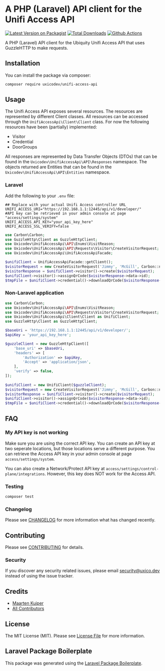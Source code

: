 # A PHP (Laravel) API client for the Unifi Access API

[![Latest Version on Packagist](https://img.shields.io/packagist/v/uxicodev/unifi-access-api.svg?style=flat-square)](https://packagist.org/packages/uxicodev/unifi-access-api)
[![Total Downloads](https://img.shields.io/packagist/dt/uxicodev/unifi-access-api.svg?style=flat-square)](https://packagist.org/packages/uxicodev/unifi-access-api)
[![Github Actions](https://github.com/uxico-dev/unifi-access-api/actions/workflows/main.yml/badge.svg)](https://github.com/uxico-dev/unifi-access-api/actions/workflows/main.yml)

A PHP (Laravel) API client for the Ubiquity Unifi Access API that uses GuzzleHTTP to make requests. 

## Installation

You can install the package via composer:

```bash
composer require uxicodev/unifi-access-api
```

## Usage
 
The Unifi Access API exposes several resources. The resources are represented by different Client classes. 
All resources can be accessed through the `UnifiAccessApi\Client\Client` class. For now the following resources have been (partially) implemented:

- Visitor
- Credential
- DoorGroups

All responses are represented by Data Transfer Objects (DTOs) that can be found in the `Uxicodev\UnifiAccessApi\API\Responses` namespace.
The objects returned are Entities that can be found in the `Uxicodev\UnifiAccessApi\API\Entities` namespace.

### Laravel

Add the following to your `.env` file:
```dotenv
## Replace with your actual Unifi Access controller URL
UNIFI_ACCESS_URI="https://192.168.1.1:12445/api/v1/developer/"
#API key can be retrieved in your admin console at page "access/settings/system"
UNIFI_ACCESS_API_KEY="your_api_key_here"
UNIFI_ACCESS_SSL_VERIFY=false
```

```php
use Carbon\Carbon;
use GuzzleHttp\Client as GuzzleHttpClient;
use Uxicodev\UnifiAccessApi\API\Enums\VisitReason;
use Uxicodev\UnifiAccessApi\API\Requests\Visitor\CreateVisitorRequest;
use Uxicodev\UnifiAccessApi\UnifiAccessApiFacade;

$unifiClient = UnifiAccessApiFacade::getClient();
$visitorRequest = new CreateVisitorRequest('Jimmy', 'McGill', Carbon::now(), Carbon::now()->addHour(), VisitReason::Others);
$visitorResponse = $unifiClient->visitor()->create($visitorRequest);
$unifiClient->visitor()->assignQrCode($visitorResponse->data->id);
$tmpFile = $unifiClient->credential()->downloadQrCode($visitorResponse->data->id);
```

### Non-Laravel application

```php
use Carbon\Carbon;
use Uxicodev\UnifiAccessApi\API\Enums\VisitReason;
use Uxicodev\UnifiAccessApi\API\Requests\Visitor\CreateVisitorRequest;
use Uxicodev\UnifiAccessApi\Client\Client as UnifiClient;
use GuzzleHttp\Client as GuzzleHttpClient;

$baseUri = 'https://192.168.1.1:12445/api/v1/developer/';
$apiKey = 'your_api_key_here';

$guzzleClient = new GuzzleHttpClient([
    'base_uri' => $baseUri,
    'headers' => [
        'Authorization' => $apiKey,
        'Accept' => 'application/json',
    ],
    'verify' => false,
]);
            
$unifiClient = new UnifiClient($guzzleClient);
$visitorRequest = new CreateVisitorRequest('Jimmy', 'McGill', Carbon::now(), Carbon::now()->addHour(), VisitReason::Others);
$visitorResponse = $unifiClient->visitor()->create($visitorRequest);
$unifiClient->visitor()->assignQrCode($visitorResponse->data->id);
$tmpFile = $unifiClient->credential()->downloadQrCode($visitorResponse->data->id);
```

## FAQ

### My API key is not working

Make sure you are using the correct API key. You can create an API key at two seperate locations, but those locations serve a different purpose.
You can retrieve the Access API key in your admin console at page `access/settings/system`.

You can also create a Network/Protect API key at `access/settings/control-plane/integrations`. However, this key does NOT work for the Access API. 

### Testing

```bash
composer test
```

### Changelog

Please see [CHANGELOG](CHANGELOG.md) for more information what has changed recently.

## Contributing

Please see [CONTRIBUTING](CONTRIBUTING.md) for details.

### Security

If you discover any security related issues, please email security@uxico.dev instead of using the issue tracker.

## Credits

-   [Maarten Kuiper](https://github.com/uxicodev)
-   [All Contributors](../../contributors)

## License

The MIT License (MIT). Please see [License File](LICENSE.md) for more information.

## Laravel Package Boilerplate

This package was generated using the [Laravel Package Boilerplate](https://laravelpackageboilerplate.com).
